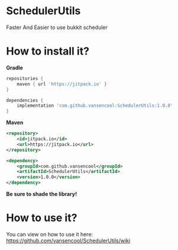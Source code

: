 # SchedulerUtils
Faster And Easier to use bukkit scheduler

# How to install it?

**Gradle**

```groovy
repositories {
    maven { url 'https://jitpack.io' }
}
```

```groovy
dependencies {
    implementation 'com.github.vansencool:SchedulerUtils:1.0.0'
}
```

**Maven**

```xml
<repository>
    <id>jitpack.io</id>
    <url>https://jitpack.io</url>
</repository>
```

```xml
<dependency>
    <groupId>com.github.vansencool</groupId>
    <artifactId>SchedulerUtils</artifactId>
    <version>1.0.0</version>
</dependency>
```

**Be sure to shade the library!**

# How to use it?
You can view on how to use it here: https://github.com/vansencool/SchedulerUtils/wiki
